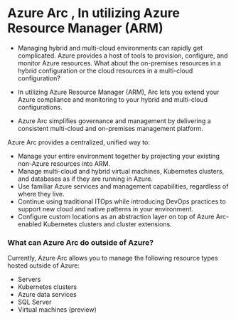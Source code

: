 # Azure Arc , In utilizing Azure Resource Manager (ARM)

- Managing hybrid and multi-cloud environments can rapidly get complicated. Azure provides a host of tools to provision, configure, and monitor Azure resources. What about the on-premises resources in a hybrid configuration or the cloud resources in a multi-cloud configuration?

- In utilizing Azure Resource Manager (ARM), Arc lets you extend your Azure compliance and monitoring to your hybrid and multi-cloud configurations.
- Azure Arc simplifies governance and management by delivering a consistent multi-cloud and on-premises management platform.

Azure Arc provides a centralized, unified way to:

- Manage your entire environment together by projecting your existing non-Azure resources into ARM.
- Manage multi-cloud and hybrid virtual machines, Kubernetes clusters, and databases as if they are running in Azure.
- Use familiar Azure services and management capabilities, regardless of where they live.
- Continue using traditional ITOps while introducing DevOps practices to support new cloud and native patterns in your environment.
- Configure custom locations as an abstraction layer on top of Azure Arc-enabled Kubernetes clusters and cluster extensions.

### What can Azure Arc do outside of Azure?
Currently, Azure Arc allows you to manage the following resource types hosted outside of Azure:

- Servers
- Kubernetes clusters
- Azure data services
- SQL Server
- Virtual machines (preview)